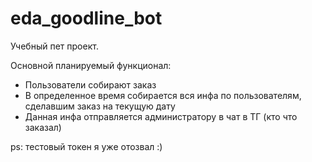 # eda_goodline_bot
Учебный пет проект. 

Основной планируемый функционал:
- Пользователи собирают заказ
- В определенное время собирается вся инфа по пользователям, сделавшим заказ на текущую дату
- Данная инфа отправляется администратору в чат в ТГ (кто что заказал)

ps: тестовый токен я уже отозвал :)
